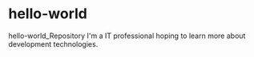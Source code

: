 # hello-world
hello-world_Repository
I'm a IT professional hoping to learn more about development technologies.
